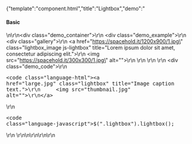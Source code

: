 {"template":"component.html","title":"Lightbox","demo":"<h4>Basic</h4>\n\r\n<div class=\"demo_container\">\r\n  <div class=\"demo_example\">\r\n    <div class=\"gallery\">\r\n      <a href=\"https://spacehold.it/1200x900/1.jpg\" class=\"lightbox_image js-lightbox\" title=\"Lorem ipsum dolor sit amet, consectetur adipiscing elit.\">\r\n        <img src=\"https://spacehold.it/300x300/1.jpg\" alt=\"\">\r\n      </a>\r\n    </div>\r\n  </div>\r\n  <div class=\"demo_code\">\r\n    <pre><code class=\"language-html\">&lt;a href=&quot;large.jpg&quot; class=&quot;lightbox&quot; title=&quot;Image caption text.&quot;&gt;\r\n&Tab;&lt;img src=&quot;thumbnail.jpg&quot; alt=&quot;&quot;&gt;\r\n&lt;/a&gt;</code></pre>\r\n    <pre><code class=\"language-javascript\">$(\".lightbox\").lightbox();</code></pre>\r\n  </div>\r\n</div>\n\r\n<style>\r\n  .inline_content { width: 300px; overflow: hidden; padding: 0 20px; }\r\n  .inline_content h2 { margin-top: 20px; }\r\n\r\n  .fs-lightbox h3 { font-style: italic; font-size: 16px; margin: 0; padding: 5px 0; }\r\n\r\n  .fs-lightbox-mobile .inline_content,\r\n  .fs-lightbox-mobile .inline_content h3 { color: #fff; }\r\n</style>\r\n\r\n<script>\r\n  $(function() {\r\n    $.lightbox(\"defaults\", {\r\n      videoFormatter: {\r\n        \"viddler\": {\r\n          pattern: /(?:viddler\\.com\\/)((v\\/)|(\\/u\\/\\w\\/)|(embed\\/)|(watch\\?))\\??v?=?([^#\\&\\?\\/]*)/,\r\n          format: function formatViddler(parts) {\r\n            return '//www.viddler.com/embed/' + parts[6];\r\n          }\r\n        }\r\n      }\r\n    });\r\n\r\n    $(\".lightbox\").not(\".lightbox_format\").lightbox({\r\n    });\r\n\r\n    $(\".js-lightbox_format\").lightbox({\r\n      formatter: customFormat\r\n    });\r\n\r\n    $(\".js-lightbox_object\").click(launchObject);\r\n  });\r\n\r\n  function customFormat() {\r\n    return '<h3>' + this.attr(\"title\") + \"</h3>\";\r\n  }\r\n\r\n  function launchObject() {\r\n    $.lightbox( $('<div class=\"inline_content\"><h2>More Content!</h2><p>This was created by jQuery and loaded into the new Lightbox instance.</p></div>'), {\r\n      mobile: true,\r\n      theme: $(\".js-theme_select\").val()\r\n    });\r\n  }\r\n</script>\r\n\r\n<h4>Gallery</h4>\n\n<!-- START: FIRSTDEMO -->\n\n<style>\n  .gallery { margin: 20px 0; overflow: hidden; }\n\n  .lightbox_image { display: block; float: left; margin: 0 2% 10px 0; width: 31.3333%; max-width: 150px; }\n  .lightbox_image img { display: block; width: 100%; }\n\n  .no-touch .lightbox_image:hover {\n    box-shadow: 0 0 5px rgba(0, 0, 0, 0.1);\n  }\n</style>\n\n<div class=\"demo_container\">\r\n  <div class=\"demo_example\">\r\n    <div class=\"gallery\">\r\n      <a href=\"https://spacehold.it/1200x900/1.jpg\" class=\"lightbox_image js-lightbox\" data-lightbox-gallery=\"image_gallery\" title=\"Curabitur blandit tempus porttitor.\">\r\n          <img src=\"https://spacehold.it/300x300/1.jpg\" alt=\"\">\r\n      </a>\n      <a href=\"https://spacehold.it/900x1200/2.jpg\" class=\"lightbox_image js-lightbox\" data-lightbox-gallery=\"image_gallery\" title=\"Lorem ipsum dolor sit amet, consectetur adipiscing elit.\">\r\n          <img src=\"https://spacehold.it/300x300/2.jpg\" alt=\"\">\r\n      </a>\r\n      <a href=\"https://spacehold.it/1200x900/3.jpg\" class=\"lightbox_image js-lightbox\" data-lightbox-gallery=\"image_gallery\" title=\"Fusce dapibus, tellus ac cursus commodo, tortor mauris condimentum nibh, ut fermentum massa justo sit amet risus.\">\r\n          <img src=\"https://spacehold.it/300x300/3.jpg\" alt=\"\">\r\n      </a>\n\n      <!-- <a href=\"//www.youtube.com/embed/zsJpUCWfyPE?rel=0&autoplay=1&fs=1\" class=\"button lightbox\" data-lightbox-gallery=\"image_gallery\" title=\"Sed posuere consectetur est at lobortis.\">\n        YouTube Video\n      </a> -->\n    </div>\r\n  </div>\r\n  <div class=\"demo_code\">\r\n    <pre><code class=\"language-html\">&lt;a href=&quot;large_1.jpg&quot; class=&quot;lightbox&quot; data-lightbox-gallery=&quot;gallery_name&quot; title=&quot;Image caption text.&quot;&gt;\r\n&Tab;&lt;img src=&quot;thumbnail_1.jpg&quot; alt=&quot;&quot;&gt;\r\n&lt;/a&gt;\r\n&lt;a href=&quot;large_2.jpg&quot; class=&quot;lightbox&quot; data-lightbox-gallery=&quot;gallery_name&quot; title=&quot;Image caption text.&quot;&gt;\r\n&Tab;&lt;img src=&quot;thumbnail_2.jpg&quot; alt=&quot;&quot;&gt;\r\n&lt;/a&gt;\r\n&lt;a href=&quot;large_3.jpg&quot; class=&quot;lightbox&quot; data-lightbox-gallery=&quot;gallery_name&quot; title=&quot;Image caption text.&quot;&gt;\r\n&Tab;&lt;img src=&quot;thumbnail_3.jpg&quot; alt=&quot;&quot;&gt;\r\n&lt;/a&gt;</code></pre>\r\n    <pre><code class=\"language-javascript\">$(\".lightbox\").lightbox();</code></pre>\r\n  </div>\r\n</div>\n\n<!-- END: FIRSTDEMO -->\n\r\n<h4>Thumbnails</h4>\r\n<div class=\"demo_container\">\r\n  <div class=\"demo_example\">\r\n    <div class=\"gallery\">\r\n      <a href=\"https://spacehold.it/1200x900/1.jpg\" class=\"button js-lightbox\" data-lightbox-gallery=\"thumbnail_gallery\" title=\"Curabitur blandit tempus porttitor.\" data-lightbox-thumbnail=\"https://spacehold.it/300x300/1.jpg\" data-lightbox-options='{\"thumbnails\":true}'>\r\n          Thumbnail Gallery\r\n      </a>\r\n      <a href=\"https://spacehold.it/1200x900/1.jpg\" class=\"button js-lightbox\" data-lightbox-gallery=\"mobile_thumbnail_gallery\" title=\"Curabitur blandit tempus porttitor.\" data-lightbox-thumbnail=\"https://spacehold.it/300x300/1.jpg\" data-lightbox-options='{\"thumbnails\":true,\"mobile\":true}'>\r\n          Mobile Thumbnail Gallery\r\n      </a>\r\n    </div>\r\n    <div style=\"display: none;\">\r\n      <a href=\"https://spacehold.it/900x1200/2.jpg\" class=\"lightbox_image js-lightbox\" data-lightbox-gallery=\"thumbnail_gallery\" title=\"Lorem ipsum dolor sit amet, consectetur adipiscing elit.\" data-lightbox-options='{\"thumbnails\":true}'>\r\n          <img src=\"https://spacehold.it/300x200/2.jpg\" alt=\"\">\r\n      </a>\r\n      <a href=\"https://spacehold.it/1200x900/3.jpg\" class=\"lightbox_image js-lightbox\" data-lightbox-gallery=\"thumbnail_gallery\" title=\"Fusce dapibus, tellus ac cursus commodo, tortor mauris condimentum nibh, ut fermentum massa justo sit amet risus.\" data-lightbox-options='{\"thumbnails\":true}'>\r\n          <img src=\"https://spacehold.it/200x300/3.jpg\" alt=\"\">\r\n      </a>\r\n      <a href=\"https://spacehold.it/900x1200/4.jpg\" class=\"lightbox_image js-lightbox\" data-lightbox-gallery=\"thumbnail_gallery\" title=\"Sed posuere consectetur est at lobortis.\" data-lightbox-options='{\"thumbnails\":true}'>\r\n          <img src=\"https://spacehold.it/300x300/4.jpg\" alt=\"\">\r\n      </a>\r\n      <a href=\"https://spacehold.it/1200x900/5.jpg\" class=\"lightbox_image js-lightbox\" data-lightbox-gallery=\"thumbnail_gallery\" title=\"Nulla vitae elit libero, a pharetra augue.\" data-lightbox-options='{\"thumbnails\":true}'>\r\n          <img src=\"https://spacehold.it/300x200/5.jpg\" alt=\"\">\r\n      </a>\r\n      <a href=\"https://spacehold.it/900x1200/6.jpg\" class=\"lightbox_image js-lightbox\" data-lightbox-gallery=\"thumbnail_gallery\" title=\"Nullam quis risus eget urna mollis ornare vel eu leo.\" data-lightbox-options='{\"thumbnails\":true}'>\r\n          <img src=\"https://spacehold.it/200x300/6.jpg\" alt=\"\">\r\n      </a>\r\n      <a href=\"https://spacehold.it/1200x900/7.jpg\" class=\"lightbox_image js-lightbox\" data-lightbox-gallery=\"thumbnail_gallery\" title=\"Aenean lacinia bibendum nulla sed consectetur.\" data-lightbox-options='{\"thumbnails\":true}'>\r\n          <img src=\"https://spacehold.it/300x300/7.jpg\" alt=\"\">\r\n      </a>\r\n      <a href=\"https://spacehold.it/900x1200/8.jpg\" class=\"lightbox_image js-lightbox\" data-lightbox-gallery=\"thumbnail_gallery\" title=\"Sed posuere consectetur est at lobortis.\" data-lightbox-options='{\"thumbnails\":true}'>\r\n          <img src=\"https://spacehold.it/300x200/8.jpg\" alt=\"\">\r\n      </a>\r\n      <a href=\"https://spacehold.it/1200x900/9.jpg\" class=\"lightbox_image js-lightbox\" data-lightbox-gallery=\"thumbnail_gallery\" title=\"Praesent commodo cursus magna, vel scelerisque nisl consectetur et.\" data-lightbox-options='{\"thumbnails\":true}'>\r\n          <img src=\"https://spacehold.it/200x300/9.jpg\" alt=\"\">\r\n      </a>\r\n      <a href=\"https://spacehold.it/900x1200/10.jpg\" class=\"lightbox_image js-lightbox\" data-lightbox-gallery=\"thumbnail_gallery\" title=\"Nullam quis risus eget urna mollis ornare vel eu leo.\" data-lightbox-options='{\"thumbnails\":true}'>\r\n          <img src=\"https://spacehold.it/300x300/10.jpg\" alt=\"\">\r\n      </a>\r\n    </div>\r\n    <div style=\"display: none;\">\r\n      <a href=\"https://spacehold.it/1200x900/2.jpg\" class=\"lightbox_image js-lightbox\" data-lightbox-gallery=\"mobile_thumbnail_gallery\" title=\"Lorem ipsum dolor sit amet, consectetur adipiscing elit.\" data-lightbox-options='{\"thumbnails\":true}'>\r\n          <img src=\"https://spacehold.it/300x200/2.jpg\" alt=\"\">\r\n      </a>\r\n      <a href=\"https://spacehold.it/900x1200/3.jpg\" class=\"lightbox_image js-lightbox\" data-lightbox-gallery=\"mobile_thumbnail_gallery\" title=\"Fusce dapibus, tellus ac cursus commodo, tortor mauris condimentum nibh, ut fermentum massa justo sit amet risus.\" data-lightbox-options='{\"thumbnails\":true}'>\r\n          <img src=\"https://spacehold.it/200x300/3.jpg\" alt=\"\">\r\n      </a>\r\n      <a href=\"https://spacehold.it/1200x900/4.jpg\" class=\"lightbox_image js-lightbox\" data-lightbox-gallery=\"mobile_thumbnail_gallery\" title=\"Sed posuere consectetur est at lobortis.\" data-lightbox-options='{\"thumbnails\":true}'>\r\n          <img src=\"https://spacehold.it/300x300/4.jpg\" alt=\"\">\r\n      </a>\r\n      <a href=\"https://spacehold.it/900x1200/5.jpg\" class=\"lightbox_image js-lightbox\" data-lightbox-gallery=\"mobile_thumbnail_gallery\" title=\"Nulla vitae elit libero, a pharetra augue.\" data-lightbox-options='{\"thumbnails\":true}'>\r\n          <img src=\"https://spacehold.it/300x200/5.jpg\" alt=\"\">\r\n      </a>\r\n      <a href=\"https://spacehold.it/1200x900/6.jpg\" class=\"lightbox_image js-lightbox\" data-lightbox-gallery=\"mobile_thumbnail_gallery\" title=\"Nullam quis risus eget urna mollis ornare vel eu leo.\" data-lightbox-options='{\"thumbnails\":true}'>\r\n          <img src=\"https://spacehold.it/200x300/6.jpg\" alt=\"\">\r\n      </a>\r\n      <a href=\"https://spacehold.it/900x1200/7.jpg\" class=\"lightbox_image js-lightbox\" data-lightbox-gallery=\"mobile_thumbnail_gallery\" title=\"Aenean lacinia bibendum nulla sed consectetur.\" data-lightbox-options='{\"thumbnails\":true}'>\r\n          <img src=\"https://spacehold.it/300x300/7.jpg\" alt=\"\">\r\n      </a>\r\n      <a href=\"https://spacehold.it/1200x900/8.jpg\" class=\"lightbox_image js-lightbox\" data-lightbox-gallery=\"mobile_thumbnail_gallery\" title=\"Sed posuere consectetur est at lobortis.\" data-lightbox-options='{\"thumbnails\":true}'>\r\n          <img src=\"https://spacehold.it/300x200/8.jpg\" alt=\"\">\r\n      </a>\r\n      <a href=\"https://spacehold.it/900x1200/9.jpg\" class=\"lightbox_image js-lightbox\" data-lightbox-gallery=\"mobile_thumbnail_gallery\" title=\"Praesent commodo cursus magna, vel scelerisque nisl consectetur et.\" data-lightbox-options='{\"thumbnails\":true}'>\r\n          <img src=\"https://spacehold.it/200x300/9.jpg\" alt=\"\">\r\n      </a>\r\n      <a href=\"https://spacehold.it/1200x900/10.jpg\" class=\"lightbox_image js-lightbox\" data-lightbox-gallery=\"mobile_thumbnail_gallery\" title=\"Nullam quis risus eget urna mollis ornare vel eu leo.\" data-lightbox-options='{\"thumbnails\":true}'>\r\n          <img src=\"https://spacehold.it/300x300/10.jpg\" alt=\"\">\r\n      </a>\r\n    </div>\r\n  </div>\r\n  <div class=\"demo_code\">\r\n    <pre><code class=\"language-html\">&lt;a href=&quot;large_1.jpg&quot; class=&quot;lightbox&quot; data-lightbox-gallery=&quot;gallery_name&quot; title=&quot;Image caption text.&quot;&gt;\r\n&Tab;&lt;img src=&quot;thumbnail_1.jpg&quot; alt=&quot;&quot;&gt;\r\n&lt;/a&gt;\r\n&lt;a href=&quot;large_2.jpg&quot; class=&quot;lightbox&quot; data-lightbox-gallery=&quot;gallery_name&quot; title=&quot;Image caption text.&quot;&gt;\r\n&Tab;&lt;img src=&quot;thumbnail_2.jpg&quot; alt=&quot;&quot;&gt;\r\n&lt;/a&gt;\r\n&lt;a href=&quot;large_3.jpg&quot; class=&quot;lightbox&quot; data-lightbox-gallery=&quot;gallery_name&quot; title=&quot;Image caption text.&quot;&gt;\r\n&Tab;&lt;img src=&quot;thumbnail_3.jpg&quot; alt=&quot;&quot;&gt;\r\n&lt;/a&gt;</code></pre>\r\n    <pre><code class=\"language-javascript\">$(\".lightbox\").lightbox({\r\n  thumbnails: true\r\n});</code></pre>\r\n  </div>\r\n</div>\r\n\r\n<h4>YouTube &amp; Vimeo Videos</h4>\r\n<div class=\"demo_container\">\r\n  <div class=\"demo_example\">\r\n    <div class=\"gallery\">\r\n      <a href=\"//www.youtube.com/embed/zsJpUCWfyPE?rel=0&autoplay=1&fs=1\" class=\"button lightbox\" data-lightbox-gallery=\"video_gallery\" title=\"Sed posuere consectetur est at lobortis.\">\r\n        YouTube Video\r\n      </a>\r\n        <a href=\"//player.vimeo.com/video/15091562?title=0&byline=0&portrait=0&autoplay=1&badge=0\" class=\"button lightbox\" data-lightbox-gallery=\"video_gallery\" title=\"Integer posuere erat a ante venenatis dapibus posuere velit aliquet.\">\r\n        Vimeo Video\r\n      </a>\r\n      <a href=\"//www.viddler.com/embed/7c1804e8/?f=1&player=full&secret=30641456\" class=\"button lightbox\" data-lightbox-gallery=\"video_gallery\" title=\"Maecenas faucibus mollis interdum.\">\r\n        Viddler Video (Custom Formatter)\r\n      </a>\r\n    </div>\r\n  </div>\r\n  <div class=\"demo_code\">\r\n    <pre><code class=\"language-html\">&lt;a href=&quot;//www.youtube.com/embed/XXXXX?rel=0&autoplay=1&fs=1&quot; class=&quot;lightbox&quot; data-lightbox-gallery=&quot;gallery_name&quot; title=&quot;Image caption text.&quot;&gt;\r\n&Tab;&lt;img src=&quot;youtube.jpg&quot; alt=&quot;&quot;&gt;\r\n&lt;/a&gt;\r\n&lt;a href=&quot;//player.vimeo.com/video/XXXXX?title=0&byline=0&portrait=0&autoplay=1&badge=0&quot; class=&quot;lightbox&quot; data-lightbox-gallery=&quot;gallery_name&quot; title=&quot;Image caption text.&quot;&gt;\r\n&Tab;&lt;img src=&quot;vimeo.jpg&quot; alt=&quot;&quot;&gt;\r\n&lt;/a&gt;\r\n&lt;a href=&quot;//www.viddler.com/embed/XXXXX/?f=1&player=full&secret=XXXXX&quot; class=&quot;lightbox&quot; data-lightbox-gallery=&quot;gallery_name&quot; title=&quot;Image caption text.&quot;&gt;\r\n&Tab;&lt;img src=&quot;viddler.jpg&quot; alt=&quot;&quot;&gt;\r\n&lt;/a&gt;</code></pre>\r\n    <pre><code class=\"language-javascript\">$(\".lightbox\").lightbox({\r\n  videoFormatter: {\r\n    \"viddler\": {\r\n      pattern: /(?:viddler\\.com\\/)((v\\/)|(\\/u\\/\\w\\/)|(embed\\/)|(watch\\?))\\??v?=?([^#\\&\\?\\/]*)/,\r\n      format: function formatViddler(parts) {\r\n        return '//www.viddler.com/embed/' + parts[6];\r\n      }\r\n    }\r\n  }\r\n});</code></pre>\r\n  </div>\r\n</div>\r\n\r\n<h4>Mobile</h4>\r\n<div class=\"demo_container\">\r\n  <div class=\"demo_example\">\r\n    <div class=\"gallery\">\r\n      <a href=\"https://spacehold.it/1200x900/1.jpg\" class=\"lightbox_image js-lightbox\" data-lightbox-gallery=\"gallery_mobile\" data-lightbox-options='{\"mobile\":true}' title=\"\">\r\n        <img src=\"https://spacehold.it/300x300/1.jpg\" alt=\"\">\r\n      </a>\r\n      <a href=\"https://spacehold.it/900x1200/2.jpg\" class=\"lightbox_image js-lightbox\" data-lightbox-gallery=\"gallery_mobile\" data-lightbox-options='{\"mobile\":true}' title=\"Lorem ipsum dolor sit amet, consectetur adipiscing elit.\">\r\n          <img src=\"https://spacehold.it/300x300/2.jpg\" alt=\"\">\r\n      </a>\r\n      <a href=\"https://spacehold.it/1200x900/3.jpg\" class=\"lightbox_image js-lightbox\" data-lightbox-gallery=\"gallery_mobile\" data-lightbox-options='{\"mobile\":true}' title=\"Fusce dapibus, tellus ac cursus commodo, tortor mauris condimentum nibh, ut fermentum massa justo sit amet risus.\">\r\n          <img src=\"https://spacehold.it/300x300/3.jpg\" alt=\"\">\r\n      </a>\r\n    </div>\r\n  </div>\r\n  <div class=\"demo_code\">\r\n    <pre><code class=\"language-html\">&lt;a href=&quot;large_1.jpg&quot; class=&quot;lightbox&quot; title=&quot;Image caption text.&quot;&gt;\r\n&Tab;&lt;img src=&quot;thumbnail_1.jpg&quot; alt=&quot;&quot;&gt;\r\n&lt;/a&gt;</code></pre>\r\n    <pre><code class=\"language-javascript\">$(\".lightbox\").lightbox({\r\n  mobile: true\r\n});</code></pre>\r\n  </div>\r\n</div>\n\n<h4>Mobile without Viewer</h4>\n<div class=\"demo_container\">\n  <div class=\"demo_example\">\n    <div class=\"gallery\">\n      <a href=\"https://spacehold.it/1200x900/1.jpg\" class=\"lightbox_image js-lightbox\" data-lightbox-gallery=\"gallery_mobile\" data-lightbox-options='{\"mobile\":true,\"viewer\":false}' title=\"\">\n        <img src=\"https://spacehold.it/300x300/1.jpg\" alt=\"\">\n      </a>\n      <a href=\"https://spacehold.it/900x1200/2.jpg\" class=\"lightbox_image js-lightbox\" data-lightbox-gallery=\"gallery_mobile\" data-lightbox-options='{\"mobile\":true,\"viewer\":false}' title=\"Lorem ipsum dolor sit amet, consectetur adipiscing elit.\">\n          <img src=\"https://spacehold.it/300x300/2.jpg\" alt=\"\">\n      </a>\n      <a href=\"https://spacehold.it/1200x900/3.jpg\" class=\"lightbox_image js-lightbox\" data-lightbox-gallery=\"gallery_mobile\" data-lightbox-options='{\"mobile\":true,\"viewer\":false}' title=\"Fusce dapibus, tellus ac cursus commodo, tortor mauris condimentum nibh, ut fermentum massa justo sit amet risus.\">\n          <img src=\"https://spacehold.it/300x300/3.jpg\" alt=\"\">\n      </a>\n    </div>\n  </div>\n  <div class=\"demo_code\">\n    <pre><code class=\"language-html\">&lt;a href=&quot;large_1.jpg&quot; class=&quot;lightbox&quot; title=&quot;Image caption text.&quot;&gt;\n&Tab;&lt;img src=&quot;thumbnail_1.jpg&quot; alt=&quot;&quot;&gt;\n&lt;/a&gt;</code></pre>\n    <pre><code class=\"language-javascript\">$(\".lightbox\").lightbox({\n  mobile: true,\n  viewer: false\n});</code></pre>\n  </div>\n</div>\n\r\n<h4>Fixed Positioning (desktop only)</h4>\n<div class=\"demo_container\">\r\n  <div class=\"demo_example\">\r\n    <div class=\"gallery\">\r\n      <a href=\"https://spacehold.it/1200x900/1.jpg\" class=\"lightbox_image js-lightbox\" data-lightbox-gallery=\"gallery_fixed\" data-lightbox-options='{\"fixed\":true}' title=\"Curabitur blandit tempus porttitor.\">\r\n          <img src=\"https://spacehold.it/300x300/1.jpg\" alt=\"\">\r\n      </a>\r\n      <a href=\"https://spacehold.it/900x1200/2.jpg\" class=\"lightbox_image js-lightbox\" data-lightbox-gallery=\"gallery_fixed\" data-lightbox-options='{\"fixed\":true}' title=\"Lorem ipsum dolor sit amet, consectetur adipiscing elit.\">\r\n          <img src=\"https://spacehold.it/300x300/2.jpg\" alt=\"\">\r\n      </a>\r\n      <a href=\"https://spacehold.it/1200x900/3.jpg\" class=\"lightbox_image js-lightbox\" data-lightbox-gallery=\"gallery_fixed\" data-lightbox-options='{\"fixed\":true}' title=\"Fusce dapibus, tellus ac cursus commodo, tortor mauris condimentum nibh, ut fermentum massa justo sit amet risus.\">\r\n          <img src=\"https://spacehold.it/300x300/3.jpg\" alt=\"\">\r\n      </a>\r\n    </div>\r\n  </div>\r\n  <div class=\"demo_code\">\r\n    <pre><code class=\"language-html\">&lt;a href=&quot;large.jpg&quot; class=&quot;lightbox&quot; title=&quot;Image caption text.&quot;&gt;\r\n&Tab;&lt;img src=&quot;thumbnail.jpg&quot; alt=&quot;&quot;&gt;\r\n&lt;/a&gt;</code></pre>\r\n    <pre><code class=\"language-javascript\">$(\".lightbox\").lightbox({\r\n  fixed: true\r\n});</code></pre>\r\n  </div>\r\n</div>\r\n\r\n<h4>Top Positioning (desktop only)</h4>\n<div class=\"demo_container\">\r\n  <div class=\"demo_example\">\r\n    <div class=\"gallery\">\r\n      <a href=\"https://spacehold.it/1200x900/1.jpg\" class=\"lightbox_image js-lightbox\" data-lightbox-gallery=\"gallery_top\" data-lightbox-options='{\"top\":25}' title=\"Curabitur blandit tempus porttitor.\">\r\n        <img src=\"https://spacehold.it/300x300/1.jpg\" alt=\"\">\r\n      </a>\r\n      <a href=\"https://spacehold.it/900x1200/2.jpg\" class=\"lightbox_image js-lightbox\" data-lightbox-gallery=\"gallery_top\" data-lightbox-options='{\"top\":25}' title=\"Lorem ipsum dolor sit amet, consectetur adipiscing elit.\">\r\n          <img src=\"https://spacehold.it/300x300/2.jpg\" alt=\"\">\r\n      </a>\r\n      <a href=\"https://spacehold.it/1200x900/3.jpg\" class=\"lightbox_image js-lightbox\" data-lightbox-gallery=\"gallery_top\" data-lightbox-options='{\"top\":25}' title=\"Fusce dapibus, tellus ac cursus commodo, tortor mauris condimentum nibh, ut fermentum massa justo sit amet risus.\">\r\n          <img src=\"https://spacehold.it/300x300/3.jpg\" alt=\"\">\r\n      </a>\r\n    </div>\r\n  </div>\r\n  <div class=\"demo_code\">\r\n    <pre><code class=\"language-html\">&lt;a href=&quot;large.jpg&quot; class=&quot;lightbox&quot; title=&quot;Image caption text.&quot;&gt;\r\n&Tab;&lt;img src=&quot;thumbnail.jpg&quot; alt=&quot;&quot;&gt;\r\n&lt;/a&gt;</code></pre>\r\n    <pre><code class=\"language-javascript\">$(\".lightbox\").lightbox({\r\n  top: 25\r\n});</code></pre>\r\n  </div>\r\n</div>\r\n\r\n<h4>In-Line Content</h4>\r\n<div class=\"demo_container\">\r\n  <div class=\"demo_example\">\r\n    <div class=\"gallery\">\r\n      <a href=\"#hidden_content\" class=\"button js-lightbox\">Show Hidden Content</a>\r\n    </div>\r\n    <div id=\"hidden_content\" style=\"display: none;\">\r\n      <div class=\"inline_content\">\r\n        <h2>Some Content!</h2>\r\n        <p>This was hidden on the page and loaded into the new Lightbox instance.</p>\r\n        <label>\r\n          <input type=\"checkbox\" class=\"\"> Testing a checkbox\r\n        </label>\r\n      </div>\r\n    </div>\r\n    <script>\r\n      $(function() {\r\n        $(\"input[type=checkbox], input[type=radio]\").checkbox();\r\n      });\r\n    </script>\r\n  </div>\r\n  <div class=\"demo_code\">\r\n    <pre><code class=\"language-html\">&lt;a href=&quot;#hidden_content&quot; class=&quot;lightbox&quot;\r\n&Tab;Open Hidden Content\r\n&lt;/a&gt;\r\n&lt;div id=&quot;hidden_content&quot; style=&quot;display: none;&quot;&gt;\r\n&Tab;&lt;div class=&quot;inline_content&quot;&gt;\r\n&Tab;&Tab;&lt;h2&gt;Inline Content!&lt;/h2&gt;\r\n&Tab;&lt;/div&gt;\r\n&lt;/div&gt;</code></pre>\r\n    <pre><code class=\"language-javascript\">$(\".lightbox\").lightbox();</code></pre>\r\n  </div>\r\n</div>\r\n\r\n<h4>jQuery Objects</h4>\r\n<div class=\"demo_container\">\r\n  <div class=\"demo_example\">\r\n    <div class=\"gallery\">\r\n      <button class=\"button js-lightbox_object\">Show jQuery Object</button>\r\n    </div>\r\n  </div>\r\n  <div class=\"demo_code\">\r\n    <pre><code class=\"language-html\">&lt;a href=&quot;#&quot; class=&quot;launch_lightbox&quot;\r\n&Tab;Open jQuery Content\r\n&lt;/a&gt;</code></pre>\r\n    <pre><code class=\"language-javascript\">$(\".launch_lightbox\").click(launchLightbox);\r\n\r\nfunction launchLightbox() {\r\n  var $content = $('<div class=\"inline_content\"><h2>More Content!</h2></div>');\r\n\r\n  $.lightbox( $content );\r\n}</code></pre>\r\n  </div>\r\n</div>\r\n\r\n<h4>iFrame</h4>\r\n<div class=\"demo_container\">\r\n  <div class=\"demo_example\">\r\n    <div class=\"gallery\">\r\n      <a href=\"https://www.nasa.gov/\" class=\"button js-lightbox\" data-lightbox-options='{\"maxHeight\":600,\"maxWidth\":600}'>View NASA.gov</a>\r\n    </div>\r\n  </div>\r\n  <div class=\"demo_code\">\r\n    <pre><code class=\"language-html\">&lt;a href=&quot;http://example.com&quot; class=&quot;lightbox&quot;&gt;\r\n&Tab;Example.com\r\n&lt;/a&gt;</code></pre>\r\n    <pre><code class=\"language-javascript\">$(\".lightbox\").lightbox();</code></pre>\r\n  </div>\r\n</div>\r\n\r\n\r\n<h4>Sizing (desktop only)</h4>\n<div class=\"demo_container\">\r\n  <div class=\"demo_example\">\r\n    <div class=\"gallery\">\r\n      <a href=\"https://www.nasa.gov/\" class=\"button js-lightbox\" data-lightbox-height=\"500\" data-lightbox-width=\"500\">View NASA.gov</a>\r\n    </div>\r\n  </div>\r\n  <div class=\"demo_code\">\r\n    <pre><code class=\"language-html\">&lt;a href=&quot;http://example.com&quot; class=&quot;lightbox&quot;  data-lightbox-height=&quot;500&quot; data-lightbox-width=&quot;500&quot;&gt;\r\n&Tab;Example.com\r\n&lt;/a&gt;</code></pre>\r\n    <pre><code class=\"language-javascript\">$(\".lightbox\").lightbox();</code></pre>\r\n  </div>\r\n</div>\r\n\r\n<h4>Caption Formating</h4>\r\n<div class=\"demo_container\">\r\n  <div class=\"demo_example\">\r\n    <div class=\"gallery\">\r\n      <a href=\"https://spacehold.it/1200x900/1.jpg\" class=\"lightbox_image js-lightbox_format\" title=\"Curabitur blandit tempus porttitor.\">\r\n          <img src=\"https://spacehold.it/300x300/1.jpg\" alt=\"\">\r\n      </a>\r\n    </div>\r\n  </div>\r\n  <div class=\"demo_code\">\r\n    <pre><code class=\"language-html\">&lt;a href=&quot;large.jpg&quot; class=&quot;lightbox&quot; title=&quot;Image caption text.&quot;&gt;\r\n&Tab;&lt;img src=&quot;thumbnail.jpg&quot; alt=&quot;&quot;&gt;\r\n&lt;/a&gt;</code></pre>\r\n    <pre><code class=\"language-javascript\">$(\".lightbox\").lightbox({\r\n  formatter: formatLightboxCaption\r\n});\r\n\r\nfunction formatLightboxCaption() {\r\n  return \"&lt;h3&gt;\" + $(this).attr(\"title\") + \"&lt;/h3&gt;\";\r\n}</code></pre>\r\n  </div>\r\n</div>\r\n\r\n<!-- <h4>Retina Support</h4>\n<div class=\"demo_container\">\r\n  <div class=\"demo_example\">\r\n    <div class=\"gallery\">\r\n      <a href=\"https://spacehold.it/2400x1800/4.jpg\" class=\"lightbox_image js-lightbox\" data-lightbox-options='{\"retina\":true}' title=\"By Apollo 15 astronaut.Bubba73 at en.wikipedia [Public domain], from Wikimedia Commons\">\r\n        <img src=\"https://spacehold.it/600x600/4.jpg\" alt=\"\">\r\n      </a>\r\n    </div>\r\n  </div>\r\n  <div class=\"demo_code\">\r\n    <pre><code class=\"language-html\">&lt;a href=&quot;large-2x.jpg&quot; class=&quot;lightbox&quot; title=&quot;Image caption text.&quot;&gt;\r\n&Tab;&lt;img src=&quot;thumbnail-2x.jpg&quot; alt=&quot;&quot;&gt;\r\n&lt;/a&gt;</code></pre>\r\n    <pre><code class=\"language-javascript\">$(\".lightbox\").lightbox({\r\n  retina: true\r\n});</code></pre>\r\n  </div>\r\n</div> -->\n\r\n<h4>No Theme</h4>\r\n<div class=\"demo_container\">\r\n  <div class=\"demo_example\">\r\n    <div class=\"gallery\">\r\n      <a href=\"https://spacehold.it/1200x900/1.jpg\" class=\"lightbox_image js-lightbox\" data-lightbox-gallery=\"image_gallery_2\" title=\"Curabitur blandit tempus porttitor.\" data-lightbox-options='{\"theme\":\"\"}'>\r\n          <img src=\"https://spacehold.it/300x300/1.jpg\" alt=\"\">\r\n      </a>\r\n      <a href=\"https://spacehold.it/900x1200/2.jpg\" class=\"lightbox_image js-lightbox\" data-lightbox-gallery=\"image_gallery_2\" title=\"Lorem ipsum dolor sit amet, consectetur adipiscing elit.\" data-lightbox-options='{\"theme\":\"\"}'>\r\n          <img src=\"https://spacehold.it/300x300/2.jpg\" alt=\"\">\r\n      </a>\r\n      <a href=\"https://spacehold.it/1200x900/3.jpg\" class=\"lightbox_image js-lightbox\" data-lightbox-gallery=\"image_gallery_2\" title=\"Fusce dapibus, tellus ac cursus commodo, tortor mauris condimentum nibh, ut fermentum massa justo sit amet risus.\" data-lightbox-options='{\"theme\":\"\"}'>\r\n          <img src=\"https://spacehold.it/300x300/3.jpg\" alt=\"\">\r\n      </a>\r\n    </div>\r\n  </div>\r\n  <div class=\"demo_code\">\r\n    <pre><code class=\"language-html\">&lt;a href=&quot;large.jpg&quot; class=&quot;lightbox&quot; title=&quot;Image caption text.&quot;&gt;\r\n&Tab;&lt;img src=&quot;thumbnail.jpg&quot; alt=&quot;&quot;&gt;\r\n&lt;/a&gt;</code></pre>\r\n    <pre><code class=\"language-javascript\">$(\".lightbox\").lightbox({\r\n  theme: \"\"\r\n});</code></pre>\r\n  </div>\r\n</div>\r\n","asset_root":"../","year":2017}

 #Lightbox Demo
<p class="back_link"><a href="https://formstone.it/components/lightbox">View Documentation</a></p>